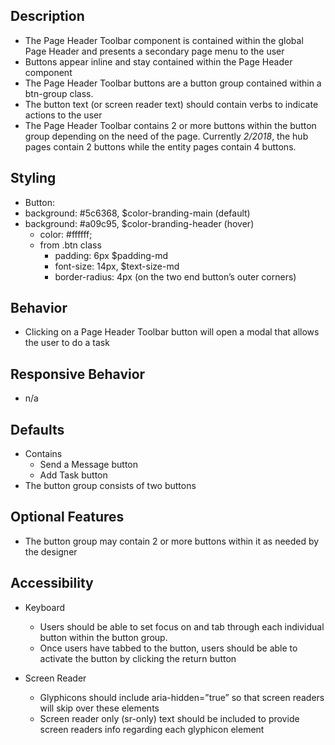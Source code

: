 ## Description
* The Page Header Toolbar component is contained within the global Page Header and presents a secondary page menu to the user
* Buttons appear inline and stay contained within the Page Header component
* The Page Header Toolbar buttons are a button group contained within a btn-group class. 
* The button text (or screen reader text) should contain verbs to indicate actions to the user
* The Page Header Toolbar contains 2 or more buttons within the button group depending on the need of the page. Currently _2/2018_, the hub pages contain 2 buttons while the entity pages contain 4 buttons. 



## Styling
* Button:
 * background: #5c6368, $color-branding-main (default)
 * background: #a09c95, $color-branding-header (hover)
	 * color: #ffffff;
	 * from .btn class
		* padding: 6px  $padding-md
		* font-size: 14px, $text-size-md
		* border-radius: 4px (on the two end button’s outer corners)


## Behavior
* Clicking on a Page Header Toolbar button will open a modal that allows the user to do a task


## Responsive Behavior
* n/a


## Defaults
* Contains
  * Send a Message button
  * Add Task button
* The button group consists of two buttons



## Optional Features
* The button group may contain 2 or more buttons within it as needed by the designer


## Accessibility
* Keyboard
  * Users should be able to set focus on and tab through each individual button within the button group. 
  * Once users have tabbed to the button, users should be able to activate the button by clicking the return button	


* Screen Reader
  * Glyphicons should include aria-hidden=”true” so that screen readers will skip over these elements
  * Screen reader only (sr-only) text should be included to provide screen readers info regarding each glyphicon element





